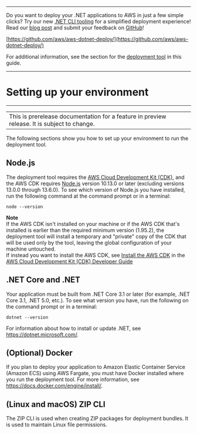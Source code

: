 --------

Do you want to deploy your \.NET applications to AWS in just a few simple clicks? Try our new [\.NET CLI tooling](https://www.nuget.org/packages/AWS.Deploy.Tools/) for a simplified deployment experience\! Read our [blog post](https://aws.amazon.com/blogs/developer/reimagining-the-aws-net-deployment-experience/) and submit your feedback on [GitHub](https://github.com/aws/aws-dotnet-deploy)\!

 [https://github.com/aws/aws-dotnet-deploy/](https://github.com/aws/aws-dotnet-deploy/)

For additional information, see the section for the [deployment tool](https://docs.aws.amazon.com/sdk-for-net/v3/developer-guide/deployment-tool.html) in this guide\.

--------

# Setting up your environment<a name="deployment-tool-setup-env"></a>


****  

|  | 
| --- |
| This is prerelease documentation for a feature in preview release\. It is subject to change\. | 

The following sections show you how to set up your environment to run the deployment tool\.

## Node\.js<a name="deployment-tool-setup-node"></a>

The deployment tool requires the [AWS Cloud Development Kit \(CDK\)](https://docs.aws.amazon.com/cdk/latest/guide/), and the AWS CDK requires [Node\.js](https://nodejs.org/en/download/) version 10\.13\.0 or later \(excluding versions 13\.0\.0 through 13\.6\.0\)\. To see which version of Node\.js you have installed, run the following command at the command prompt or in a terminal:

```
node --version
```

**Note**  
If the AWS CDK isn't installed on your machine or if the AWS CDK that's installed is earlier than the required minimum version \(1\.95\.2\), the deployment tool will install a temporary and "private" copy of the CDK that will be used only by the tool, leaving the global configuration of your machine untouched\.  
If instead you want to install the AWS CDK, see [Install the AWS CDK](https://docs.aws.amazon.com/cdk/latest/guide/getting_started.html#getting_started_install) in the [AWS Cloud Development Kit \(CDK\) Developer Guide](https://docs.aws.amazon.com/cdk/latest/guide/)

## \.NET Core and \.NET<a name="deployment-tool-setup-env-dotnet"></a>

Your application must be built from \.NET Core 3\.1 or later \(for example, \.NET Core 3\.1, \.NET 5\.0, etc\.\)\. To see what version you have, run the following on the command prompt or in a terminal:

```
dotnet --version
```

For information about how to install or update \.NET, see [https://dotnet\.microsoft\.com/](https://dotnet.microsoft.com/)\.

## \(Optional\) Docker<a name="deployment-tool-setup-env-docker"></a>

If you plan to deploy your application to Amazon Elastic Container Service \(Amazon ECS\) using AWS Fargate, you must have Docker installed where you run the deployment tool\. For more information, see [https://docs\.docker\.com/engine/install/](https://docs.docker.com/engine/install/)\.

## \(Linux and macOS\) ZIP CLI<a name="deployment-tool-setup-env-zip"></a>

The ZIP CLI is used when creating ZIP packages for deployment bundles\. It is used to maintain Linux file permissions\.